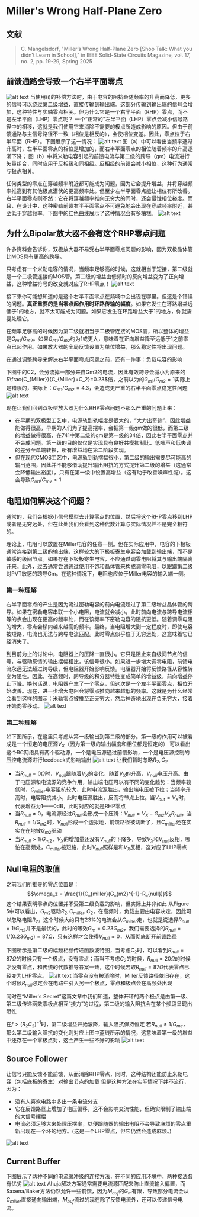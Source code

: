 # Miller's Wrong Half-Plane Zero

## 文献

>C. Mangelsdorf, "Miller’s Wrong Half-Plane Zero [Shop Talk: What you didn’t Learn in School]," in IEEE Solid-State Circuits Magazine, vol. 17, no. 2, pp. 19-29, Spring 2025

## 前馈通路会导致一个右半平面零点

![alt text](<Pictures/Miller's Wrong Half-Plane Zero-image-1.png>)
当使用(i)的补偿方法时，由于电容的阻抗会随频率的升高而降低，更多的信号可以绕过第二级增益，直接传输到输出端。这部分传输到输出端的信号会增加，这种特性与实轴零点相关。但为什么它是一个右半平面（RHP）零点，而不是左半平面（LHP）零点呢？
一个“正常的”左半平面（LHP）零点会减小信号路径中的相移，这就是我们使用它来消除不需要的极点所造成影响的原因。但由于前馈通路与主信号路径不一致（相位是相反的），会使相位变差。因此，零点位于右半平面（RHP）。下图展示了这一情况：
![alt text](<Pictures/Miller's Wrong Half-Plane Zero-image.png>)
图（a）中可以看出当频率逐渐升高时，左半平面零点的相位是增加的，而右半平面零点的相位随着频率的升高逐渐下降；
图（b）中将米勒电容引起的前馈电流与第二级的跨导（gm）电流进行矢量组合，同时应用于反相级和同相级。反相级的前馈会减小相位，这种行为通常与极点相关。

任何类型的零点在穿越频率附近都可能成为问题，因为它会提升增益，并将穿越频率推高到有其他极点潜伏的更高频率处。但至少左半平面零点能让相位有所改善。右半平面零点则不然：它在将穿越频率推向无穷大的同时，还会侵蚀相位裕度。而且，在设计中，这种密勒前馈右半平面零点不可避免地会出现在穿越频率附近，甚至低于穿越频率。下图中的红色曲线展示了这种情况会有多糟糕。
![alt text](<Pictures/Miller's Wrong Half-Plane Zero-image-2.png>)

## 为什么Bipolar放大器不会有这个RHP零点问题

许多资料会告诉你，双极放大器不易受右半平面零点问题的影响，因为双极晶体管比MOS具有更高的跨导。

只考虑有一个米勒电容的情况，当频率足够高的时候，这就相当于短接，第二级就是一个二极管连接的MOS管。第二级的增益由低频时的反向增益变为了正向增益，这种增益符号的改变就对应了RHP零点！
![alt text](<Pictures/Miller's Wrong Half-Plane Zero-image-3.png>)

接下来你可能想知道的是这个右半平面零点在频域中会出现在哪里。但这是个错误的问题。**真正重要的是当零点起作用时环路传输的幅度**。如果它发生在环路增益远低于1的地方，就不太可能成为问题。如果它发生在环路增益大于1的地方，你就需要处理它。

在频率足够高的时候因为第二级就相当于二极管连接的MOS管，所以整体的增益是$G_{m1}/G_{m2}$。如果$G_{m1}/G_{m2}$约为1或更大，意味着在正向增益降至远低于1之前零点已起作用。如果放大器的全局反馈设置为单位增益，那么稳定性将出现问题。

在通过调整跨导来解决右半平面零点问题之前，还有一件事：负载电容的影响

下图中的C2，会分流掉一部分来自Gm2的电流，因此有效跨导会减小为原来的$\frac{C_{Miller}}{C_{Miller}+C_2}=0.23$倍，之前以为的$G_{m1}/G_{m2}=1$实际上是错误的，实际上：$G_{m1}/G_{m2}=4.3$，会造成更严重的右半平面零点稳定性问题
![alt text](<Pictures/Miller's Wrong Half-Plane Zero-image-1.png>)

现在让我们回到双极型放大器为什么RHP零点问题不那么严重的问题上来：

+ 在早期的双极型工艺中，电源轨到轨幅度是很大的，“大力出奇迹”，因此增益能做得很高，早期的人们为了提高摆率，会把第一级gm做的很低，而第二级的增益做得很高，在741中第二级的gm是第一级的34倍，因此右半平面零点并不会成问题。第一级的目的仅仅是实现具有良好共模抑制比、低噪声和低失调的差分至单端转换，所有增益均在第二阶段实现。
+ 但在现代CMOS工艺中，电源轨到轨摆幅很小，第二级的输出需要尽可能高的输出范围，因此并不能够借助提升输出阻抗的方式提升第二级的增益（这通常会降低输出裕度），只有在第一级中设置高增益（这有助于改善噪声性能）。这会导致$G_{m1}/G_{m2}>1$

## 电阻如何解决这个问题？

通常的，我们会根据小信号模型去计算零点的位置，然后将这个RHP零点移到LHP或者是无穷远处，但在此处我们会看到这种代数计算与实际情况并不是完全相符的。

理论上，电阻可以放置在Miller电容的任意一侧。但在实际应用中，电容的下极板通常连接到第二级的输出端，这样较大的下极板寄生电容会加载到输出端，而不是敏感的级间节点。如果存在下极板寄生电容，不应通过调零电阻将其与输出端隔离开来。此外，过去通常尝试通过使用不饱和晶体管来构成调零电阻，以跟踪第二级对PVT敏感的跨导Gm。在这种情况下，电阻也应位于Miller电容的输入端一侧。

### 第一种理解

右半平面零点的产生是因为流过密勒电容的前向电流超过了第二级增益晶体管的跨导。如果在密勒电容串联一个小电阻，电流就会减小，此时前向电流与跨导电流相等的点会出现在更高的频率处，而在该频率下密勒电容的阻抗更低。随着调零电阻的增大，零点会移向越来越高的频率。最终，当电阻增大到一定程度时，即使电容被短路，电流也无法与跨导电流匹配。此时零点似乎位于无穷远处，这意味着它已经消失了。

到目前为止的讨论中，电阻器上的压降一直很小。它只是阻止来自级间节点的信号，与驱动反馈的输出摆幅相比，该信号很小。如果进一步增大调零电阻，前馈电流永远无法超过跨导级，但电阻器开始影响反馈。电阻器开始将反馈路径从容性转变为阻性。因此，在高频时，跨导级的积分器特性变成简单的增益级，前向增益停止下降。换句话说，电阻器产生了一个零点，但这次是一个左半平面零点，相位开始改善。现在，进一步增大电阻会将零点推向越来越低的频率。这就是为什么经常会看到这样的图示：米勒零点被推至正无穷大，然后神奇地出现在负无穷大，接着开始向零移动。
![alt text](<Pictures/Miller's Wrong Half-Plane Zero-image-4.png>)

### 第二种理解

如下图所示，在这里只考虑从第一级输出到第二级的部分。第一级的作用可以被看成是一个恒定的电压源$V_X$（因为第一级的输出幅度和相位都是恒定的）
可以看出这个RC网络具有两个驱动源，一个是电压源通过前馈影响，一个是电压源控制的压控电流源进行feedback式影响输出
![alt text](<Pictures/Miller's Wrong Half-Plane Zero-image-5.png>)
让我们暂时忽略$R_2,C_2$

+ 当$R_{null}=0\Omega$时，$V_{null}$跟随着$V_X$的变化，随着$V_X$的升高，$V_{null}$电压升高。由于电压源和电流源的竞争作用，输出端电压可以有不同的变化趋势：当频率较低时，$C_{miller}$电容阻抗较大，此时电流源胜出，输出端电压被下拉；当频率升高时，电容阻抗减小，此时电压源胜出，反而将节点上拉。当$V_{out}=V_{X}$时，代表增益为1——0dB，此时对应的就是RHP零点
+ 当$R_{null}\neq 0$，电流源经过$R_{null}$会形成一个压降：$V_{null}=V_X-G_{m2}V_XR_{null}$，当$R_{null}=1/G_{m2}$时，$V_{null}$形成一个虚拟地，前馈路径被切断了，且$C_{miller}$还在实实在在地被$G_{m2}$驱动
+ 当$R_{null}>1/G_{m2}$，$V_X$的增加量还没有$V_{null}$的下降多，导致$V_X$和$V_{null}$反相，哪怕在高频处，$C_{miller}$被短路，此时$V_{null}$照样是和$V_X$反相，这对应了LHP零点

## Null电阻的取值

之前我们所推导的零点位置是：
$$\omega_z = \frac{1}{C_{miller}(G_{m2}^{-1}-R_{null})}$$
这个结果表明零点的位置并不受第二级负载的影响，但实际上并非如此
从Figure 5中可以看出，$G_{m2}$驱动$R_2,C_{miller},C_2$，在高频时，负载主要由电容决定，因此可以忽略电阻$R_2$，这个时候大约只有23%的电流会从$C_{miller}$走，也就是说选择$R_{null}=1/G_{m2}$并不是最优的，此时的等效$G_m=0.23G_{m2}$，我们需要选择的$R_{null}=1/(0.23G_{m2})=87\Omega$，只有这样才会使得$V_{null} \approx 0$，从而彻底断开前馈路径

下图所示是第二级的幅频相频传递函数波特图，当考虑$C_2$时，可以看到$R_{null}=87\Omega$的时候只有一个极点，没有零点；而当不考虑$C_2$的时候，$R_{null}=20\Omega$的时候才没有零点，和传统的代数推导答案一致，这个时候若取$R_{null}=87\Omega$代表零点已经变为LHP零点。
![alt text](<Pictures/Miller's Wrong Half-Plane Zero-image-6.png>)
当零点没有被消除时，Miller反馈路径依旧存在，这个时候$R_{null}$必定会在电路中引入另一个极点，零点和极点会在高频处出现

同时在“Miller's Secret”这篇文章中我们知道，整体开环的两个极点是由第一级、第二级传递函数零极点相互“接力”的过程，第二级的输入阻抗会在某个频段呈现出阻性

在$f>(R_2C_2)^{-1}$时，第二级增益开始滚降，输入阻抗保持恒定
若$R_{null}≠1/G_{me}$，那么第二级输入阻抗的变化则对应上图中蓝线所示的情况，这意味着第一级的增益中还存在一个零极点对，这会产生一些不好的影响
![alt text](<Pictures/Miller's Wrong Half-Plane Zero-image-7.png>)

## Source Follower

让信号只能反馈不能前馈，从而消除RHP零点，同时，这种结构还能防止米勒电容（包括底板的寄生）对输出节点的加载
但是这种方法在实际情况下并不流行，因为：

+ 没有人喜欢电路中多出一条电流分支
+ 它在反馈路径上增加了电压偏移，这不会影响交流性能，但确实限制了输出端的大信号摆幅
+ 电流必须足够大来处理压摆率，以便跟随器的输出电阻不会导致麻烦的零点重新出现在一个坏的地方。(这是一个LHP零点，但它仍然会造成麻烦。)

![alt text](<Pictures/Miller's Wrong Half-Plane Zero-image-9.png>)

## Current Buffer

下图展示了两种不同的电流缓冲级的连接方法，在不同的应用环境中，两种接法各有优劣
![alt text](<Pictures/Miller's Wrong Half-Plane Zero-image-12.png>)
Ahuja解决方案通常需要电流源匹配来防止直流输入偏置，而Saxena/Baker方法仍然允许一些前馈，因为$M_{buf}$的$G_m$有限，导致部分电流会从$C_{miller}$直接通向输出端，$M_{buf}$流过的现在除了反馈电流外，还可以传递信号电流。
